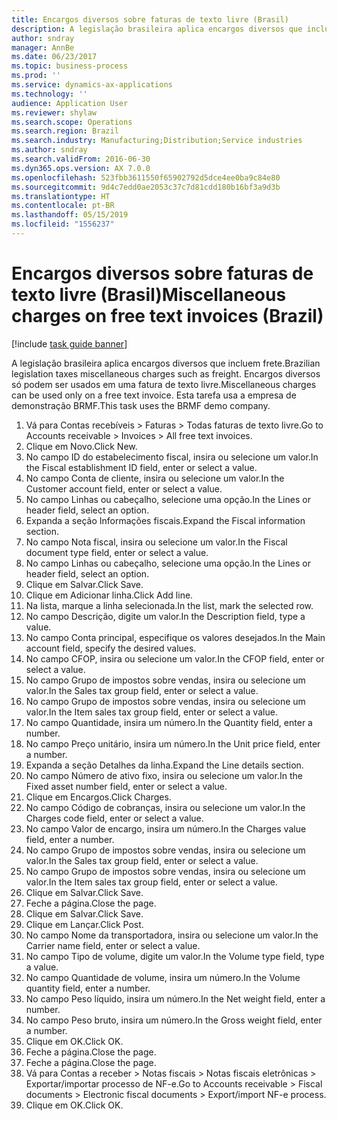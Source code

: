 ```yaml
---
title: Encargos diversos sobre faturas de texto livre (Brasil)
description: A legislação brasileira aplica encargos diversos que incluem frete.
author: sndray
manager: AnnBe
ms.date: 06/23/2017
ms.topic: business-process
ms.prod: ''
ms.service: dynamics-ax-applications
ms.technology: ''
audience: Application User
ms.reviewer: shylaw
ms.search.scope: Operations
ms.search.region: Brazil
ms.search.industry: Manufacturing;Distribution;Service industries
ms.author: sndray
ms.search.validFrom: 2016-06-30
ms.dyn365.ops.version: AX 7.0.0
ms.openlocfilehash: 523fbb3611550f65902792d5dce4ee0ba9c84e80
ms.sourcegitcommit: 9d4c7edd0ae2053c37c7d81cdd180b16bf3a9d3b
ms.translationtype: HT
ms.contentlocale: pt-BR
ms.lasthandoff: 05/15/2019
ms.locfileid: "1556237"
---
```

# <a name="miscellaneous-charges-on-free-text-invoices-brazil"></a><span data-ttu-id="015b9-103">Encargos diversos sobre faturas de texto livre (Brasil)</span><span class="sxs-lookup"><span data-stu-id="015b9-103">Miscellaneous charges on free text invoices (Brazil)</span></span>

[!include [task guide banner](../../includes/task-guide-banner.md)]

<span data-ttu-id="015b9-104">A legislação brasileira aplica encargos diversos que incluem frete.</span><span class="sxs-lookup"><span data-stu-id="015b9-104">Brazilian legislation taxes  miscellaneous charges such as freight.</span></span> <span data-ttu-id="015b9-105">Encargos diversos só podem ser usados em uma fatura de texto livre.</span><span class="sxs-lookup"><span data-stu-id="015b9-105">Miscellaneous charges can be used only on a free text invoice.</span></span> <span data-ttu-id="015b9-106">Esta tarefa usa a empresa de demonstração BRMF.</span><span class="sxs-lookup"><span data-stu-id="015b9-106">This task uses the BRMF demo company.</span></span>

1. <span data-ttu-id="015b9-107">Vá para Contas recebíveis > Faturas > Todas faturas de texto livre.</span><span class="sxs-lookup"><span data-stu-id="015b9-107">Go to Accounts receivable > Invoices > All free text invoices.</span></span>
2. <span data-ttu-id="015b9-108">Clique em Novo.</span><span class="sxs-lookup"><span data-stu-id="015b9-108">Click New.</span></span>
3. <span data-ttu-id="015b9-109">No campo ID do estabelecimento fiscal, insira ou selecione um valor.</span><span class="sxs-lookup"><span data-stu-id="015b9-109">In the Fiscal establishment ID field, enter or select a value.</span></span>
4. <span data-ttu-id="015b9-110">No campo Conta de cliente, insira ou selecione um valor.</span><span class="sxs-lookup"><span data-stu-id="015b9-110">In the Customer account field, enter or select a value.</span></span>
5. <span data-ttu-id="015b9-111">No campo Linhas ou cabeçalho, selecione uma opção.</span><span class="sxs-lookup"><span data-stu-id="015b9-111">In the Lines or header field, select an option.</span></span>
6. <span data-ttu-id="015b9-112">Expanda a seção Informações fiscais.</span><span class="sxs-lookup"><span data-stu-id="015b9-112">Expand the Fiscal information section.</span></span>
7. <span data-ttu-id="015b9-113">No campo Nota fiscal, insira ou selecione um valor.</span><span class="sxs-lookup"><span data-stu-id="015b9-113">In the Fiscal document type field, enter or select a value.</span></span>
8. <span data-ttu-id="015b9-114">No campo Linhas ou cabeçalho, selecione uma opção.</span><span class="sxs-lookup"><span data-stu-id="015b9-114">In the Lines or header field, select an option.</span></span>
9. <span data-ttu-id="015b9-115">Clique em Salvar.</span><span class="sxs-lookup"><span data-stu-id="015b9-115">Click Save.</span></span>
10. <span data-ttu-id="015b9-116">Clique em Adicionar linha.</span><span class="sxs-lookup"><span data-stu-id="015b9-116">Click Add line.</span></span>
11. <span data-ttu-id="015b9-117">Na lista, marque a linha selecionada.</span><span class="sxs-lookup"><span data-stu-id="015b9-117">In the list, mark the selected row.</span></span>
12. <span data-ttu-id="015b9-118">No campo Descrição, digite um valor.</span><span class="sxs-lookup"><span data-stu-id="015b9-118">In the Description field, type a value.</span></span>
13. <span data-ttu-id="015b9-119">No campo Conta principal, especifique os valores desejados.</span><span class="sxs-lookup"><span data-stu-id="015b9-119">In the Main account field, specify the desired values.</span></span>
14. <span data-ttu-id="015b9-120">No campo CFOP, insira ou selecione um valor.</span><span class="sxs-lookup"><span data-stu-id="015b9-120">In the CFOP field, enter or select a value.</span></span>
15. <span data-ttu-id="015b9-121">No campo Grupo de impostos sobre vendas, insira ou selecione um valor.</span><span class="sxs-lookup"><span data-stu-id="015b9-121">In the Sales tax group field, enter or select a value.</span></span>
16. <span data-ttu-id="015b9-122">No campo Grupo de impostos sobre vendas, insira ou selecione um valor.</span><span class="sxs-lookup"><span data-stu-id="015b9-122">In the Item sales tax group field, enter or select a value.</span></span>
17. <span data-ttu-id="015b9-123">No campo Quantidade, insira um número.</span><span class="sxs-lookup"><span data-stu-id="015b9-123">In the Quantity field, enter a number.</span></span>
18. <span data-ttu-id="015b9-124">No campo Preço unitário, insira um número.</span><span class="sxs-lookup"><span data-stu-id="015b9-124">In the Unit price field, enter a number.</span></span>
19. <span data-ttu-id="015b9-125">Expanda a seção Detalhes da linha.</span><span class="sxs-lookup"><span data-stu-id="015b9-125">Expand the Line details section.</span></span>
20. <span data-ttu-id="015b9-126">No campo Número de ativo fixo, insira ou selecione um valor.</span><span class="sxs-lookup"><span data-stu-id="015b9-126">In the Fixed asset number field, enter or select a value.</span></span>
21. <span data-ttu-id="015b9-127">Clique em Encargos.</span><span class="sxs-lookup"><span data-stu-id="015b9-127">Click Charges.</span></span>
22. <span data-ttu-id="015b9-128">No campo Código de cobranças, insira ou selecione um valor.</span><span class="sxs-lookup"><span data-stu-id="015b9-128">In the Charges code field, enter or select a value.</span></span>
23. <span data-ttu-id="015b9-129">No campo Valor de encargo, insira um número.</span><span class="sxs-lookup"><span data-stu-id="015b9-129">In the Charges value field, enter a number.</span></span>
24. <span data-ttu-id="015b9-130">No campo Grupo de impostos sobre vendas, insira ou selecione um valor.</span><span class="sxs-lookup"><span data-stu-id="015b9-130">In the Sales tax group field, enter or select a value.</span></span>
25. <span data-ttu-id="015b9-131">No campo Grupo de impostos sobre vendas, insira ou selecione um valor.</span><span class="sxs-lookup"><span data-stu-id="015b9-131">In the Item sales tax group field, enter or select a value.</span></span>
26. <span data-ttu-id="015b9-132">Clique em Salvar.</span><span class="sxs-lookup"><span data-stu-id="015b9-132">Click Save.</span></span>
27. <span data-ttu-id="015b9-133">Feche a página.</span><span class="sxs-lookup"><span data-stu-id="015b9-133">Close the page.</span></span>
28. <span data-ttu-id="015b9-134">Clique em Salvar.</span><span class="sxs-lookup"><span data-stu-id="015b9-134">Click Save.</span></span>
29. <span data-ttu-id="015b9-135">Clique em Lançar.</span><span class="sxs-lookup"><span data-stu-id="015b9-135">Click Post.</span></span>
30. <span data-ttu-id="015b9-136">No campo Nome da transportadora, insira ou selecione um valor.</span><span class="sxs-lookup"><span data-stu-id="015b9-136">In the Carrier name field, enter or select a value.</span></span>
31. <span data-ttu-id="015b9-137">No campo Tipo de volume, digite um valor.</span><span class="sxs-lookup"><span data-stu-id="015b9-137">In the Volume type field, type a value.</span></span>
32. <span data-ttu-id="015b9-138">No campo Quantidade de volume, insira um número.</span><span class="sxs-lookup"><span data-stu-id="015b9-138">In the Volume quantity field, enter a number.</span></span>
33. <span data-ttu-id="015b9-139">No campo Peso líquido, insira um número.</span><span class="sxs-lookup"><span data-stu-id="015b9-139">In the Net weight field, enter a number.</span></span>
34. <span data-ttu-id="015b9-140">No campo Peso bruto, insira um número.</span><span class="sxs-lookup"><span data-stu-id="015b9-140">In the Gross weight field, enter a number.</span></span>
35. <span data-ttu-id="015b9-141">Clique em OK.</span><span class="sxs-lookup"><span data-stu-id="015b9-141">Click OK.</span></span>
36. <span data-ttu-id="015b9-142">Feche a página.</span><span class="sxs-lookup"><span data-stu-id="015b9-142">Close the page.</span></span>
37. <span data-ttu-id="015b9-143">Feche a página.</span><span class="sxs-lookup"><span data-stu-id="015b9-143">Close the page.</span></span>
38. <span data-ttu-id="015b9-144">Vá para Contas a receber > Notas fiscais > Notas fiscais eletrônicas > Exportar/importar processo de NF-e.</span><span class="sxs-lookup"><span data-stu-id="015b9-144">Go to Accounts receivable > Fiscal documents > Electronic fiscal documents > Export/import NF-e process.</span></span>
39. <span data-ttu-id="015b9-145">Clique em OK.</span><span class="sxs-lookup"><span data-stu-id="015b9-145">Click OK.</span></span>


